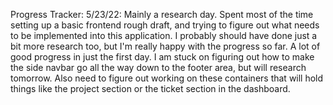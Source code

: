 Progress Tracker:
5/23/22: Mainly a research day. Spent most of the time setting up a basic frontend rough draft, and trying to figure out what needs to be implemented into this application. I probably should have done just a bit more research too, but I'm really happy with the progress so far. A lot of good progress in just the first day. I am stuck on figuring out how to make the side navbar go all the way down to the footer area, but will research tomorrow. Also need to figure out working on these containers that will hold things like the project section or the ticket section in the dashboard.
